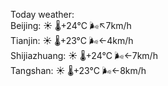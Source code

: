 Today weather:  
Beijing: ☀️   🌡️+24°C 🌬️↖7km/h  
Tianjin: ☀️   🌡️+23°C 🌬️←4km/h  
Shijiazhuang: ☀️   🌡️+24°C 🌬️←7km/h  
Tangshan: ☀️   🌡️+23°C 🌬️←8km/h  
